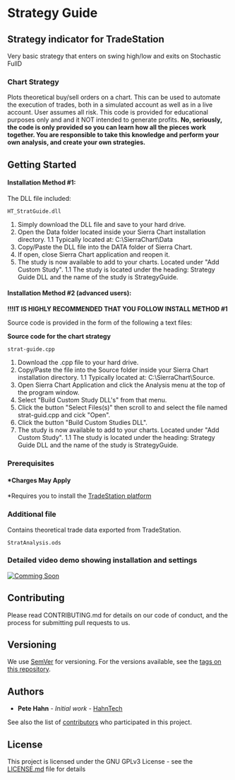 # Strategy Guide

## Strategy indicator for TradeStation

Very basic strategy that enters on swing high/low and exits on Stochastic FullD
### Chart Strategy
Plots theoretical buy/sell orders on a chart. This can be used to automate the execution of trades, both in a simulated account as well as in a live account. User assumes all risk. This code is provided for educational purposes only and and it NOT intended to generate profits. **No, seriously, the code is only provided so you can learn how all the pieces work together. You are responsible to take this knowledge and perform your own analysis, and create your own strategies.**

## Getting Started
#### Installation Method #1:

The DLL file included:
```
HT_StratGuide.dll
```
1. Simply download the DLL file and save to your hard drive. 
1. Open the Data folder located inside your Sierra Chart installation directory.
1.1 Typically located at: C:\SierraChart\Data
1. Copy/Paste the DLL file into the DATA folder of Sierra Chart. 
1. If open, close Sierra Chart application and reopen it.
1. The study is now available to add to your charts. Located under "Add Custom Study". 
1.1 The study is located under the heading: Strategy Guide DLL and the name of the study is StrategyGuide.

#### Installation Method #2 (advanced users):

**!!!IT IS HIGHLY RECOMMENDED THAT YOU FOLLOW INSTALL METHOD #1**

Source code is provided in the form of the following a text files:

**Source code for the chart strategy**
```
strat-guide.cpp
```

1. Download the .cpp file to your hard drive.
1. Copy/Paste the file into the Source folder inside your Sierra Chart installation directory.
1.1 Typically located at: C:\SierraChart\Source.
1. Open Sierra Chart Application and click the Analysis menu at the top of the program window.
1. Select "Build Custom Study DLL's" from that menu. 
1. Click the button "Select Files(s)" then scroll to and select the file named strat-guid.cpp and cick "Open".
1. Click the button "Build Custom Studies DLL". 
1. The study is now available to add to your charts. Located under "Add Custom Study". 
1.1 The study is located under the heading: Strategy Guide DLL and the name of the study is StrategyGuide.

### Prerequisites

#### *Charges May Apply

*Requires you to install the [TradeStation platform](https://www.tradestation.com/)

### Additional file
Contains theoretical trade data exported from TradeStation.
```
StratAnalysis.ods
```
### Detailed video demo showing installation and settings

[![Comming Soon](https://www.hahn-tech.com/wp-content/uploads/2017/09/logo-site-icon.jpg)](https://www.youtube.com/watch?)

## Contributing

Please read CONTRIBUTING.md for details on our code of conduct, and the process for submitting pull requests to us.

## Versioning

We use [SemVer](http://semver.org/) for versioning. For the versions available, see the [tags on this repository](https://github.com/your/project/tags).

## Authors

* **Pete Hahn** - *Initial work* - [HahnTech](https://github.com/hahntech)

See also the list of [contributors](https://github.com/your/project/contributors) who participated in this project.

## License

This project is licensed under the GNU GPLv3 License - see the [LICENSE.md](LICENSE.md) file for details
